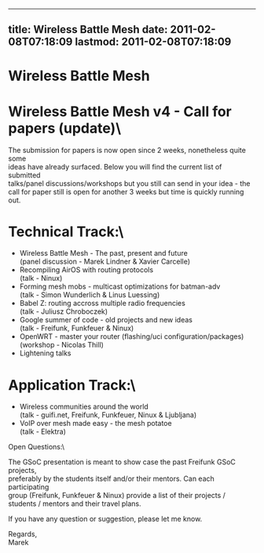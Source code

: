 
---
title: Wireless Battle Mesh
date: 2011-02-08T07:18:09
lastmod: 2011-02-08T07:18:09
---
Wireless Battle Mesh
====================

Wireless Battle Mesh v4 - Call for papers (update)\
=

The submission for papers is now open since 2 weeks, nonetheless quite
some\
ideas have already surfaced. Below you will find the current list of
submitted\
talks/panel discussions/workshops but you still can send in your idea -
the\
call for paper still is open for another 3 weeks but time is quickly
running\
out.

Technical Track:\
===

-   Wireless Battle Mesh - The past, present and future\
    (panel discussion - Marek Lindner & Xavier Carcelle)
-   Recompiling AirOS with routing protocols\
    (talk - Ninux)
-   Forming mesh mobs - multicast optimizations for batman-adv\
    (talk - Simon Wunderlich & Linus Luessing)
-   Babel Z: routing accross multiple radio frequencies\
    (talk - Juliusz Chroboczek)
-   Google summer of code - old projects and new ideas\
    (talk - Freifunk, Funkfeuer & Ninux)
-   OpenWRT - master your router (flashing/uci configuration/packages)\
    (workshop - Nicolas Thill)
-   Lightening talks

Application Track:\
=

-   Wireless communities around the world\
    (talk - guifi.net, Freifunk, Funkfeuer, Ninux & Ljubljana)
-   VoIP over mesh made easy - the mesh potatoe\
    (talk - Elektra)

Open Questions:\

The GSoC presentation is meant to show case the past Freifunk GSoC
projects,\
preferably by the students itself and/or their mentors. Can each
participating\
group (Freifunk, Funkfeuer & Ninux) provide a list of their projects /\
students / mentors and their travel plans.

If you have any question or suggestion, please let me know.

Regards,\
Marek
